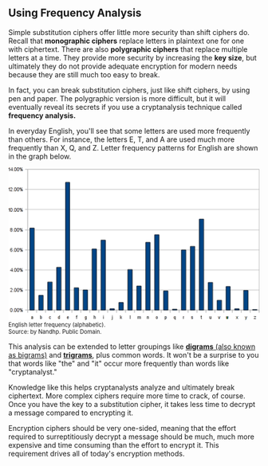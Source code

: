 ## Using Frequency Analysis 

Simple substitution ciphers offer little more security than shift ciphers do. Recall that **monographic ciphers** replace letters in plaintext one for one with ciphertext. There are also **polygraphic ciphers** that replace multiple letters at a time.  They provide more security by increasing the **key size**, but ultimately they do not provide adequate encryption for modern needs because they are still much too easy to break.

In fact, you can break substitution ciphers, just like shift ciphers, by using pen and paper. The polygraphic version is more difficult, but it will eventually reveal its secrets if you use a cryptanalysis technique called **frequency analysis.**

In everyday English, you'll see that some letters are used more frequently than others. For instance, the letters E, T, and A are used much more frequently than X, Q, and Z.  Letter frequency patterns for English are shown in the graph below.
 <br>

<figure class="snippetimg" style="margin: 0 auto;width:100%">
  <img src=".guides/img/FreqAnalysis.png" alt="Source: “English letter frequency (alphabetic)” by Nandhp. Public Domain.">
  <figcaption style="font-size: 0.8em; text-align: left;"> English letter frequency (alphabetic). 
  </br>
 Source: by Nandhp. Public Domain.</figcaption>
</figure>


This analysis can be extended to letter groupings like [**digrams** (also known as bigrams)](https://en.wikipedia.org/wiki/Bigram) and [**trigrams**](https://en.wikipedia.org/wiki/Trigram), plus common words. It won't be a surprise to you that words like "the" and "it" occur more frequently than words like "cryptanalyst." 

Knowledge like this helps cryptanalysts analyze and ultimately break ciphertext. More complex ciphers require more time to crack, of course. Once you have the key to a substitution cipher, it takes less time to decrypt a message compared to encrypting it.

Encryption ciphers should be very one-sided, meaning that the effort required to surreptitiously decrypt a message should be much, much more expensive and time consuming than the effort to encrypt it. This requirement drives all of today's encryption methods.